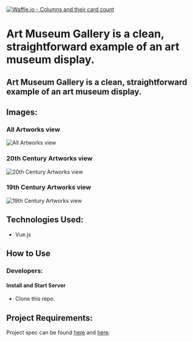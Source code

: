 [![Waffle.io - Columns and their card count](https://badge.waffle.io/alexanderela/art-museum-gallery.svg?columns=all)](https://waffle.io/alexanderela/art-museum-gallery)

# Art Museum Gallery is a clean, straightforward example of an art museum display.

## Art Museum Gallery is a clean, straightforward example of an art museum display.

## Images:
### All Artworks view
![All Artworks view](./assets/images/app/all.png "All Artworks view")

### 20th Century Artworks view
![20th Century Artworks view](./assets/images/app/all.png "20th Century Artworks view")

### 19th Century Artworks view
![19th Century Artworks view](./assets/images/app/all.png "19th Century Artworks view")

## Technologies Used:
- Vue.js

## How to Use

### Developers:
#### Install and Start Server
* Clone this repo.


## Project Requirements:
Project spec can be found [here](http://frontend.turing.io/projects/final-countdown.html) and [here](https://gist.github.com/letakeane/16882c0604830c5482b25431a6a6cb19).
